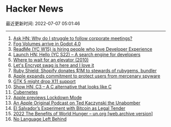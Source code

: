 # Hacker News

最近更新时间: 2022-07-07 05:01:46

--- 
1. [Ask HN: Why do I struggle to follow corporate meetings?](https://news.ycombinator.com/item?id=32003266) 
2. [Fog Volumes arrive in Godot 4.0](https://godotengine.org/article/fog-volumes-arrive-in-godot-4) 
3. [ReadMe (YC W15) is hiring people who love Developer Experience](https://readme.com/careers) 
4. [Launch HN: Hello (YC S22) – A search engine for developers](https://news.ycombinator.com/item?id=32003215) 
5. [Where to wait for an elevator (2010)](https://www.johndcook.com/blog/2010/11/29/where-to-wait-for-an-elevator/) 
6. [Let's Encrypt swag is here and I love it](https://letsencrypt.org/donate/) 
7. [Ruby Shield: Shopify donates $1M to stewards of rubygems, bundler](http://rubycentral.org/ruby-shield) 
8. [Apple expands commitment to protect users from mercenary spyware](https://www.apple.com/newsroom/2022/07/apple-expands-commitment-to-protect-users-from-mercenary-spyware/) 
9. [GTK 5 might drop X11 support](https://www.theregister.com/2022/07/05/gtk_5_might_drop_x11/) 
10. [Show HN: C3 – A C alternative that looks like C](https://news.ycombinator.com/item?id=32005678) 
11. [Cubernetes](https://www.justingarrison.com/blog/2022-07-06-cubernetes/) 
12. [Apple previews Lockdown Mode](https://www.apple.com/newsroom/2022/07/apple-expands-commitment-to-protect-users-from-mercenary-spyware/) 
13. [An Apple Original Podcast on Ted Kaczynski the Unabomber](https://podcasts.apple.com/us/podcast/project-unabom/id1627613321) 
14. [El Salvador’s Experiment with Bitcoin as Legal Tender](https://www.nber.org/digest-202207/el-salvadors-experiment-bitcoin-legal-tender) 
15. [2022 The Benefits of World Hunger – un.org [web.archive version]](https://web.archive.org/web/20220706173519/https://www.un.org/en/chronicle/article/benefits-world-hunger) 
16. [No Language Left Behind](https://ai.facebook.com/research/no-language-left-behind/) 
